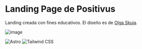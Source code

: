 # Landing Page de Positivus

Landing creada con fines educativos. El diseño es de [Olga Skuja](https://www.olgaskuja.design/).


![image](https://github.com/user-attachments/assets/bf00fd0b-71e3-48d9-bf42-380d0235fb44)


![Astro](https://img.shields.io/badge/Astro-333333?style=for-the-badge&logo=astro&logoColor=FF5C77)
![Tailwind CSS](https://img.shields.io/badge/Tailwind_CSS-38B2AC?style=for-the-badge&logo=tailwind-css&logoColor=white)



